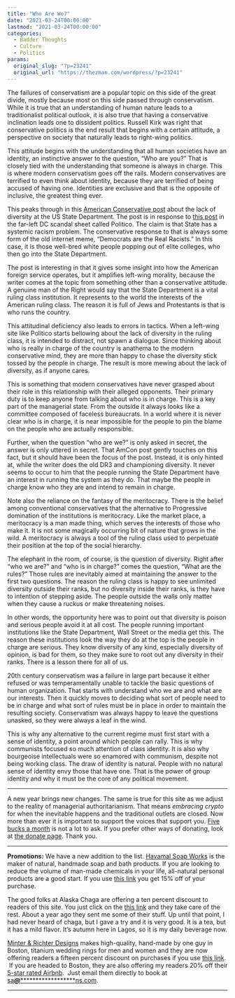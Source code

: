 ```yaml
---
title: "Who Are We?"
date: "2021-03-24T00:00:00"
lastmod: "2021-03-24T00:00:00"
categories:
  - Badder Thoughts
  - Culture
  - Politics
params:
  original_slug: "?p=23241"
  original_url: "https://thezman.com/wordpress/?p=23241"
---
```


The failures of conservatism are a popular topic on this side of the
great divide, mostly because most on this side passed through
conservatism. While it is true that an understanding of human nature
leads to a traditionalist political outlook, it is also true that having
a conservative inclination leads one to dissident politics. Russell Kirk
was right that conservative politics is the end result that begins with
a certain attitude, a perspective on society that naturally leads to
right-wing politics.

This attitude begins with the understanding that all human societies
have an identity, an instinctive answer to the question, “Who are you?”
That is closely tied with the understanding that someone is always in
charge. This is where modern conservatism goes off the rails. Modern
conservatives are terrified to even think about identity, because they
are terrified of being accused of having one. Identities are exclusive
and that is the opposite of inclusive, the greatest thing ever.

This peaks through in this [American Conservative
post](https://www.theamericanconservative.com/articles/class-not-color-at-state/)
about the lack of diversity at the US State Department. The post is in
response to [this
post](https://www.politico.com/news/2021/03/16/state-department-diversity-problem-476161)
in the far-left DC scandal sheet called Politico. The claim is that
State has a systemic racism problem. The conservative response to that
is always some form of the old internet meme, “Democrats are the Real
Racists.” In this case, it is those well-bred white people popping out
of elite colleges, who then go into the State Department.

The post is interesting in that it gives some insight into how the
American foreign service operates, but it amplifies left-wing morality,
because the writer comes at the topic from something other than a
conservative attitude. A genuine man of the Right would say that the
State Department is a vital ruling class institution. It represents to
the world the interests of the American ruling class. The reason it is
full of Jews and Protestants is that is who runs the country.

This attitudinal deficiency also leads to errors in tactics. When a
left-wing site like Politico starts bellowing about the lack of
diversity in the ruling class, it is intended to distract, not spawn a
dialogue. Since thinking about who is really in charge of the country is
anathema to the modern conservative mind, they are more than happy to
chase the diversity stick tossed by the people in charge. The result is
more mewing about the lack of diversity, as if anyone cares.

This is something that modern conservatives have never grasped about
their role in this relationship with their alleged opponents. Their
primary duty is to keep anyone from talking about who is in charge. This
is a key part of the managerial state. From the outside it always looks
like a committee composed of faceless bureaucrats. In a world where it
is never clear who is in charge, it is near impossible for the people to
pin the blame on the people who are actually responsible.

Further, when the question “who are we?” is only asked in secret, the
answer is only uttered in secret. That AmCon post gently touches on this
fact, but it should have been the focus of the post. Instead, it is only
hinted at, while the writer does the old DR3 and championing diversity.
It never seems to occur to him that the people running the State
Department have an interest in running the system as they do. That maybe
the people in charge know who they are and intend to remain in charge.

Note also the reliance on the fantasy of the meritocracy. There is the
belief among conventional conservatives that the alternative to
Progressive domination of the institutions is meritocracy. Like the
market place, a meritocracy is a man made thing, which serves the
interests of those who make it. It is not some magically occurring bit
of nature that grows in the wild. A meritocracy is always a tool of the
ruling class used to perpetuate their position at the top of the social
hierarchy.

The elephant in the room, of course, is the question of diversity. Right
after “who we are?” and “who is in charge?” comes the question, “What
are the rules?” Those rules are inevitably aimed at maintaining the
answer to the first two questions. The reason the ruling class is happy
to see unlimited diversity outside their ranks, but no diversity inside
their ranks, is they have to intention of stepping aside. The people
outside the walls only matter when they cause a ruckus or make
threatening noises.

In other words, the opportunity here was to point out that diversity is
poison and serious people avoid it at all cost. The people running
important institutions like the State Department, Wall Street or the
media get this. The reason these institutions look the way they do at
the top is the people in charge are serious. They know diversity of any
kind, especially diversity of opinion, is bad for them, so they make
sure to root out any diversity in their ranks. There is a lesson there
for all of us.

20th century conservatism was a failure in large part because it either
refused or was temperamentally unable to tackle the basic questions of
human organization. That starts with understand who we are and what are
our interests. Then it quickly moves to deciding what sort of people
need to be in charge and what sort of rules must be in place in order to
maintain the resulting society. Conservatism was always happy to leave
the questions unasked, so they were always a leaf in the wind.

This is why any alternative to the current regime must first start with
a sense of identity, a point around which people can rally. This is why
communists focused so much attention of class identity. It is also why
bourgeoise intellectuals were so enamored with communism, despite not
being working class. The draw of identity is natural. People with no
natural sense of identity envy those that have one. That is the power of
group identity and why it must be the core of any political movement.

------------------------------------------------------------------------

A new year brings new changes. The same is true for this site as we
adjust to the reality of managerial authoritarianism. That means
*embracing crypto* for when the inevitable happens and the traditional
outlets are closed. Now more than ever it is important to support the
voices that support you.
<a href="https://www.subscribestar.com/the-z-blog"
rel="noopener noreferrer" target="_blank">Five bucks a month</a> is not
a lot to ask. If you prefer other ways of donating, look at
<a href="https://thezman.com/wordpress/?page_id=22713" rel="noopener"
target="_blank">the donate page</a>. Thank you.

------------------------------------------------------------------------

**Promotions:** We have a new addition to the list.
<a href="https://havamalsoapworks.com/" rel="noopener"
target="_blank">Havamal Soap Works</a> is the maker of natural, handmade
soap and bath products. If you are looking to reduce the volume of
man-made chemicals in your life, all-natural personal products are a
good start. If you use
<a href="https://havamalsoapworks.com/discount/ZMAN" rel="noopener"
target="_blank">this link</a> you get 15% off of your purchase.

The good folks at Alaska Chaga are offering a ten percent discount to
readers of this site. You just click on the
<a href="https://alaskachaga.us/discount/ZMAN" rel="noopener noreferrer"
target="_blank">this link</a> and they take care of the rest. About a
year ago they sent me some of their stuff. Up until that point, I had
never heard of chaga, but I gave a try and it is very good. It is a tea,
but it has a mild flavor. It’s autumn here in Lagos, so it is my daily
beverage now.

<a href="https://www.minterandrichterdesigns.com/"
rel="noreferrer nofollow noopener" target="_blank">Minter &amp; Richter
Designs</a> makes high-quality, hand-made by one guy in Boston, titanium
wedding rings for men and women and they are now offering readers a
fifteen percent discount on purchases if you use
<a href="https://www.minterandrichterdesigns.com/discount/ZMAN"
rel="noreferrer nofollow noopener" target="_blank">this link</a>. 
 <span class="highlight"><span class="colour"><span class="font"><span class="size">If
you are headed to Boston, they are also offering my readers 20% off
their <a
href="https://www.airbnb.com/users/7988017/listings?user_id=7988017&amp;s=3"
rel="noopener noreferrer" target="_blank">5-star rated Airbnb</a>.  Just
email them directly to book at
<a href="mailto:sa***@*********************ns.com"
data-original-string="ZehTWvGmYTH7XzFD3UOh5g==cb7HaEByH9YBt7kzyRa+AyGNLzbPCc8UBwB1kpN9Q2cimwiCpQtHnIllPTqcxl2MsFy"><span
class="apbct-email-encoder"
data-original-string="a+b9DROlOZ22CcvQbdXsJg==cb7KXNJfdbDnEeHrOLvql3k/4mc68U3faMKBaTv7c5lvO/6pHtLVTRuVj7yCEkCh9RF"
title="This contact has been encoded by Anti-Spam by CleanTalk. Click to decode. To finish the decoding make sure that JavaScript is enabled in your browser.">sa<span
class="apbct-blur">***</span>@<span
class="apbct-blur">*********************</span>ns.com</span></a>.</span></span></span></span>

------------------------------------------------------------------------
